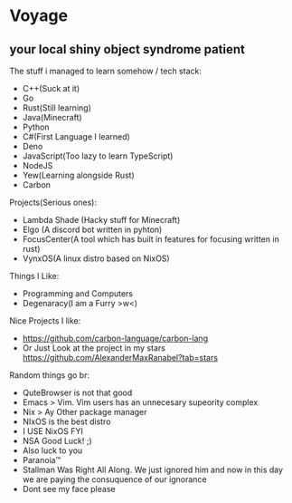 # Voyage
## your local shiny object syndrome patient
The stuff i managed to learn somehow / tech stack:
- C++(Suck at it)
- Go
- Rust(Still learning)
- Java(Minecraft)
- Python
- C#(First Language I learned)
- Deno
- JavaScript(Too lazy to learn TypeScript)
- NodeJS
- Yew(Learning alongside Rust)
- Carbon

Projects(Serious ones):
- Lambda Shade (Hacky stuff for Minecraft)
- Elgo (A discord bot written in pyhton)
- FocusCenter(A tool which has built in features for focusing written in rust)
- VynxOS(A linux distro based on NixOS)

Things I Like:
- Programming and Computers
- Degenaracy(I am a Furry >w<)

Nice Projects I like:
- https://github.com/carbon-language/carbon-lang
- Or Just Look at the project in my stars https://github.com/AlexanderMaxRanabel?tab=stars

Random things go br:
- QuteBrowser is not that good
- Emacs > Vim. Vim users has an unnecesary supeority complex
- Nix > Ay Other package manager
- NIxOS is the best distro
- I USE NixOS FYI
- NSA Good Luck! ;)
- Also luck to you
- Paranoia™
- Stallman Was Right All Along. We just ignored him and now in this day we are paying the consuquence of our ignorance
- Dont see my face please
